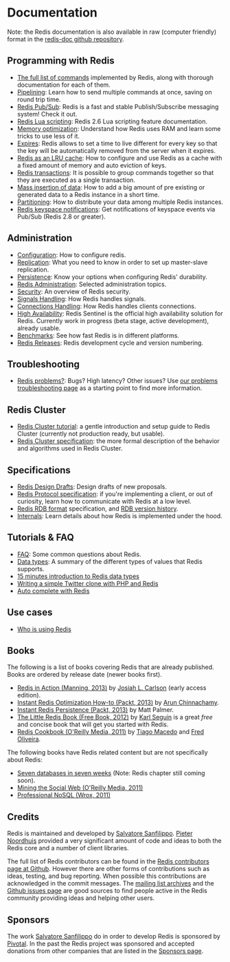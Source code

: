 Documentation
===

Note: the Redis documentation is also available in raw (computer friendly) format in the [redis-doc github repository](http://github.com/antirez/redis-doc).

Programming with Redis
---

* [The full list of commands](/commands) implemented by Redis, along with thorough documentation for each of them.
* [Pipelining](/topics/pipelining): Learn how to send multiple commands
at once, saving on round trip time.
* [Redis Pub/Sub](topics/pubsub): Redis is a fast and stable Publish/Subscribe messaging system! Check it out.
* [Redis Lua scripting](/commands/eval): Redis 2.6 Lua scripting feature documentation.
* [Memory optimization](/topics/memory-optimization): Understand how
Redis uses RAM and learn some tricks to use less of it.
* [Expires](/commands/expire): Redis allows to set a time to live different for every key so that the key will be automatically removed from the server when it expires.
* [Redis as an LRU cache](/topics/lru-cache): How to configure and use Redis as a cache with a fixed amount of memory and auto eviction of keys.
* [Redis transactions](/topics/transactions): It is possible to group commands together so that they are executed as a single transaction.
* [Mass insertion of data](/topics/mass-insert): How to add a big amount of pre existing or generated data to a Redis instance in a short time.
* [Partitioning](/topics/partitioning): How to distribute your data among multiple Redis instances.
* [Redis keyspace notifications](/topics/notifications): Get notifications of keyspace events via Pub/Sub (Redis 2.8 or greater).

Administration
---
* [Configuration](/topics/config): How to configure redis.
* [Replication](/topics/replication): What you need to know in order to
set up master-slave replication.
* [Persistence](/topics/persistence): Know your options when configuring
Redis' durability.
* [Redis Administration](/topics/admin): Selected administration topics.
* [Security](/topics/security): An overview of Redis security.
* [Signals Handling](/topics/signals): How Redis handles signals.
* [Connections Handling](/topics/clients): How Redis handles clients connections.
* [High Availability](/topics/sentinel): Redis Sentinel is the official high availability solution for Redis. Currently work in progress (beta stage, active development), already usable.
* [Benchmarks](/topics/benchmarks): See how fast Redis is in different platforms.
* [Redis Releases](/topics/releases): Redis development cycle and version numbering.

Troubleshooting
---

* [Redis problems?](/topics/problems): Bugs? High latency? Other issues? Use [our problems troubleshooting page](/topics/problems) as a starting point to find more information.

Redis Cluster
---
* [Redis Cluster tutorial](/topics/cluster-tutorial): a gentle introduction and setup guide to Redis Cluster (currently not production ready, but usable).
* [Redis Cluster specification](/topics/cluster-spec): the more formal description of the behavior and algorithms used in Redis Cluster.

Specifications
---

* [Redis Design Drafts](/topics/rdd): Design drafts of new proposals.
* [Redis Protocol specification](/topics/protocol): if you're implementing a
client, or out of curiosity, learn how to communicate with Redis at a
low level.
* [Redis RDB format](https://github.com/sripathikrishnan/redis-rdb-tools/wiki/Redis-RDB-Dump-File-Format) specification, and [RDB version history](https://github.com/sripathikrishnan/redis-rdb-tools/blob/master/docs/RDB_Version_History.textile).
* [Internals](/topics/internals): Learn details about how Redis is implemented under the hood.

Tutorials & FAQ
---

* [FAQ](/topics/faq): Some common questions about Redis.
* [Data types](/topics/data-types): A summary of the different types of values that Redis supports.
* [15 minutes introduction to Redis data types](/topics/data-types-intro)
* [Writing a simple Twitter clone with PHP and Redis](/topics/twitter-clone)
* [Auto complete with Redis](http://antirez.com/post/autocomplete-with-redis.html)

Use cases
---
* [Who is using Redis](/topics/whos-using-redis)

Books
---

The following is a list of books covering Redis that are already published. Books are ordered by release date (newer books first).

* [Redis in Action (Manning, 2013)](http://www.manning.com/carlson/) by [Josiah L. Carlson](http://twitter.com/dr_josiah) (early access edition).
* [Instant Redis Optimization How-to (Packt, 2013)](http://www.packtpub.com/redis-optimization-how-to/book) by [Arun Chinnachamy](http://twitter.com/ArunChinnachamy).
* [Instant Redis Persistence (Packt, 2013)](http://www.packtpub.com/redis-persistence/book) by Matt Palmer.
* [The Little Redis Book (Free Book, 2012)](http://openmymind.net/2012/1/23/The-Little-Redis-Book/) by [Karl Seguin](http://twitter.com/karlseguin) is a great *free* and concise book that will get you started with Redis.
* [Redis Cookbook (O'Reilly Media, 2011)](http://shop.oreilly.com/product/0636920020127.do) by [Tiago Macedo](http://twitter.com/tmacedo) and [Fred Oliveira](http://twitter.com/f).

The following books have Redis related content but are not specifically about Redis:

* [Seven databases in seven weeks](http://pragprog.com/book/rwdata/seven-databases-in-seven-weeks) (Note: Redis chapter still coming soon).
* [Mining the Social Web (O'Reilly Media, 2011)](http://shop.oreilly.com/product/0636920010203.do)
* [Professional NoSQL (Wrox, 2011)](http://www.wrox.com/WileyCDA/WroxTitle/Professional-NoSQL.productCd-047094224X.html)

Credits
---

Redis is maintained and developed by [Salvatore Sanfilippo](http://twitter.com/antirez). [Pieter Noordhuis](http://twitter.com/pnoordhuis) provided a very significant amount of code and ideas to both the Redis core and a number of client libraries.

The full list of Redis contributors can be found in the [Redis contributors page at Github](https://github.com/antirez/redis/graphs/contributors). However there are other forms of contributions such as ideas, testing, and bug reporting. When possible this contributions are acknowledged in the commit messages. The [mailing list archives](http://groups.google.com/group/redis-db) and the [Github issues page](https://github.com/antirez/redis/issues) are good sources to find people active in the Redis community providing ideas and helping other users.

Sponsors
---

The work [Salvatore Sanfilippo](http://antirez.com) do in order to develop Redis is sponsored by [Pivotal](http://gopivotal.com). In the past the Redis project was sponsored and accepted donations from other companies that are listed in the [Sponsors page](/topics/sponsors).
